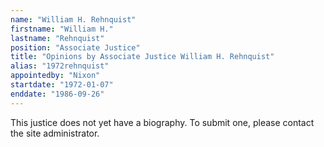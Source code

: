 ```yaml
---
name: "William H. Rehnquist"
firstname: "William H."
lastname: "Rehnquist"
position: "Associate Justice"
title: "Opinions by Associate Justice William H. Rehnquist"
alias: "1972rehnquist"
appointedby: "Nixon"
startdate: "1972-01-07"
enddate: "1986-09-26"
---
```

This justice does not yet have a biography. To submit one, please contact the site administrator.
